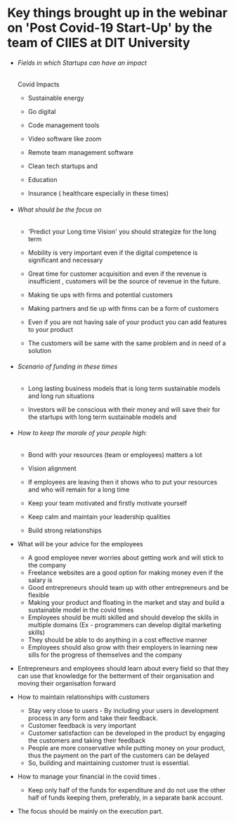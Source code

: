 # Key things brought up in the webinar on 'Post Covid-19 Start-Up' by the team of CIIES at DIT University 

- ###### Fields in which Startups can have an impact 

  Covid Impacts

  - Sustainable energy 

  - Go digital 

  - Code management tools 

  - Video software like zoom

  - Remote team management software  

  - Clean tech startups and 

  - Education 

  - Insurance ( healthcare especially in these times) 
    
     

- ###### What should be the focus on 

  - 'Predict your Long time Vision' you should strategize for the long term

  - Mobility is very important even if the digital competence is significant and necessary  

  - Great time for customer acquisition and even if the revenue is insufficient , customers will be the source of revenue in the future.

  - Making tie ups with firms and potential customers 

  - Making partners and tie up with firms can be a form of customers 

  - Even if you are not having sale of your product you can add features to your product 

  - The customers will be same with the same problem and in need of a solution 

    

- ###### Scenario of funding in these times 

  - Long lasting business models that is long term sustainable models and long run situations 

  - Investors will be conscious with their money and will save their for the startups with long term sustainable models and 

- ###### How to keep the morale of your people high:

  - Bond with your resources (team or employees) matters a lot 

  - Vision alignment 
  - If employees are leaving  then it shows who to put your resources and who will remain for a long time 
  - Keep your team motivated and firstly motivate yourself 
  - Keep calm and maintain your leadership qualities 
  - Build strong relationships  

- What will be your advice for the employees
  - A good employee never worries about getting work and will stick to the company 
  - Freelance websites are a good option for making money even if the salary is  
  - Good entrepreneurs should team up with other entrepreneurs and be flexible 
  - Making your product and floating in the market and stay and build a sustainable model in the covid times 
  - Employees should be multi skilled and should develop the skills in multiple domains (Ex - programmers can develop digital marketing skills)
  - They should be able to do anything in a cost effective manner 
  - Employees should also grow with their employers in learning new sills for the progress of themselves and the company  
  
- Entrepreneurs and employees should learn about every field so that they can use that knowledge for the betterment of their organisation and moving their organisation forward  

- How to maintain relationships with customers  
  - Stay very close to users - By including your users in development process in any form and take their feedback.
  - Customer feedback is very important 
  - Customer satisfaction can be developed in the product by engaging the customers and taking their feedback   
  - People are more conservative while putting money on your product, thus the payment on the part of the customers can be delayed 
  - So, building and maintaining customer trust is essential.
  
- How to manage your financial in the covid times .
  
  - Keep only half of the funds for expenditure and do not use the other half of funds keeping them, preferably, in a separate bank account.
  
- The focus should be mainly on the execution part.
